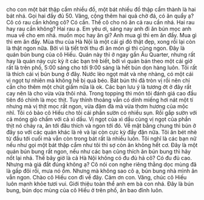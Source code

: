 cho con một bát thập cẩm nhiều đồ, một bát nhiều đồ thập cẩm thành là hai bát nhá. Gọi hai đầy đủ 50. Vâng, cộng thêm hai quả chờ đá, có ăn quẩy ạ? Cô có rau cần không cô? Có cần. Thế cô cho nó ăn cả rau cần nhá. Hai rau hay rau cần không? Hai rau ạ. Em yêu ơi, sáng nay anh đi ăn bún mọc anh mua về cho em nhá. muốn mọc hay ăn gì? Anh mua gì thì em ăn đấy. Mua gì thì em ăn đấy. Mùa thu của Hà Nội là một cái gì đó thật đẹp, xong rồi lại còn là thật ngon nữa. Bởi vì là tiết trời thu đi ăn món gì thì cũng ngon. Đây là quán bún bung của cô Hiếu. Quán này thì ở ngay gần Âu Quarter, nhưng rất hay là quán này cực kỳ ít các bạn trẻ biết, bởi vì quán bán theo một cái giờ rất là trên phố, 5:00 sáng cho tới 9:00 sáng là hết bún dọn hàng luôn. Tôi rất là thích cái vị bún bung ở đây. Nước lèo ngọt mát và nhẹ nhàng, có một cái vị ngọt tự nhiên mà không hề bị quá béo. Bát bún thì đã tròn vị rồi nên chỉ cần cho thêm một chút giấm nữa là ok. Các bạn lưu ý là tương ớt ở đây rất cay nên là cho vừa vừa thôi nhá. Trong topping thì món tôi đánh giá cao đầu tiên đó chính là mọc thịt. Tuy thỉnh thoảng vẫn có dính miếng hơi nát một tí nhưng mà vị thịt mọc rất ngon, vừa đậm đà mà vừa thơm hương của mộc nhĩ. Tôi có bảo cô Hiếu cho tôi cái phần sườn có nhiều sụn. Rồi gắp sườn với cả móng giò chấm với cả xì dầu. Vị ngọt của xì dầu cùng vị ngọt của phần thịt nó chảy ra, ăn tới đâu thích và ngon tới đó. Về mặt bằng chung thì bún ở đây so với các quán khác là rẻ và lại còn cực kỳ đầy đặn nữa. Tôi ăn bét nhè từ đầu tới cuối mà vẫn còn trong bát rất là nhiều luôn. Tôi nghĩ là các bạn nữ nếu như gọi một bát thập cẩm như tôi thì sợ còn ăn không hết cơ. Đây là một quán bún bung rất ngon, nếu như các bạn cũng thích ăn bún bung thì hãy nốt lại nhá. Thế bây giờ là cả Hà Nội không có đu đủ hả cô? Có đu đủ cao. Nhưng mà giá đắt đúng không ạ? Cô nói con nghe riêng thằng dọc mùng đã là gấp đôi rồi, mưa nó ốm. Nhưng mà không sao cô ạ, bún bung nhà mình ăn vẫn ngon. Chào cô Hiếu con đi về đây. Cảm ơn con. Vâng, chúc cô Hiếu luôn mạnh khỏe tươi vui. Giới thiệu toàn thể anh em bà con nhá. Đây là bún bung, bún dọc mùng của cô Hiếu ở trên phố, ăn bao đỉnh luôn.